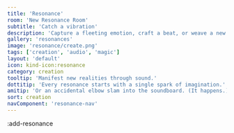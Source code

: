 ```yaml
---
title: 'Resonance'
room: 'New Resonance Room'
subtitle: 'Catch a vibration'
description: 'Capture a fleeting emotion, craft a beat, or weave a new world. Every resonance begins with a whisper... or a subwoofer.'
gallery: 'resonances'
image: 'resonance/create.png'
tags: ['creation', 'audio', 'magic']
layout: 'default'
icon: kind-icon:resonance
category: creation
tooltip: 'Manifest new realities through sound.'
dottitip: 'Every resonance starts with a single spark of imagination.'
amitip: 'Or an accidental elbow slam into the soundboard. (It happens.)'
sort: creation
navComponent: 'resonance-nav'
---
```

:add-resonance
